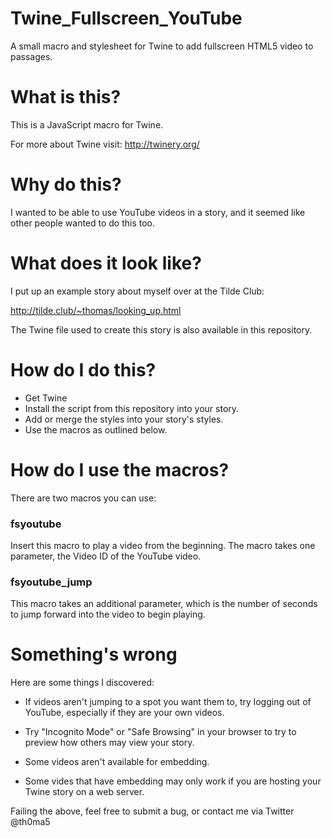 Twine_Fullscreen_YouTube
========================

A small macro and stylesheet for Twine to add fullscreen HTML5 video to passages.

# What is this?

This is a JavaScript macro for Twine.

For more about Twine visit: http://twinery.org/

# Why do this?

I wanted to be able to use YouTube videos in a story, and it seemed like other people wanted to do this too.

# What does it look like?

I put up an example story about myself over at the Tilde Club:

http://tilde.club/~thomas/looking_up.html

The Twine file used to create this story is also available in this repository.

# How do I do this?

- Get Twine
- Install the script from this repository into your story.
- Add or merge the styles into your story's styles.
- Use the macros as outlined below.

# How do I use the macros?

There are two macros you can use:

### fsyoutube 

Insert this macro to play a video from the beginning. The macro takes one parameter, the Video ID of the YouTube video.

### fsyoutube_jump

This macro takes an additional parameter, which is the number of seconds to jump forward into the video to begin playing.

# Something's wrong

Here are some things I discovered:

- If videos aren't jumping to a spot you want them to, try logging out of YouTube, especially if they are your own videos.

- Try "Incognito Mode" or "Safe Browsing" in your browser to try to preview how others may view your story.

- Some videos aren't available for embedding.

- Some vides that have embedding may only work if you are hosting your Twine story on a web server.

Failing the above, feel free to submit a bug, or contact me via Twitter @th0ma5

 
